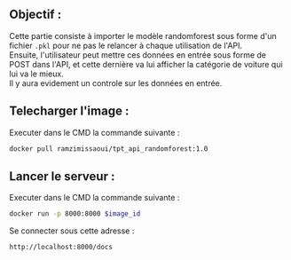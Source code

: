## Objectif :  

Cette partie consiste à importer le modèle randomforest sous forme d'un fichier `.pkl` pour ne pas le relancer à chaque utilisation de l'API.  
Ensuite, l'utilisateur peut mettre ces données en entrée sous forme de POST dans l'API, et cette dernière va lui afficher la catégorie de voiture qui lui va le mieux.  
Il y aura evidement un controle sur les données en entrée.

## Telecharger l'image :  
Executer dans le CMD la commande suivante :  
  ```bash
  docker pull ramzimissaoui/tpt_api_randomforest:1.0
  ```  
## Lancer le serveur :  
Executer dans le CMD la commande suivante :  
  ```bash
  docker run -p 8000:8000 $image_id
  ```
Se connecter sous cette adresse :  
  ```
  http://localhost:8000/docs
  ```





